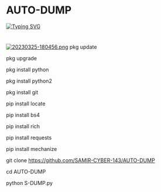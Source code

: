 # AUTO-DUMP
[![Typing SVG](https://readme-typing-svg.demolab.com?font=Fira+Code&weight=1000&size=30&pause=1000&color=F7C238&background=133A2C00&width=535&height=100&lines=WELCOME+TO+SAMIR+AUTO+DUMP+TOOLS)](https://git.io/typing-svg)
#
[![20230325-180456.png](https://i.postimg.cc/cC7c560v/20230325-180456.png)](https://postimg.cc/XBJFrjZW)
pkg update 

pkg upgrade 

pkg install python 

pkg install python2

pkg install git 

pip install locate 

pip install bs4 

pip install rich

pip install requests 

pip install mechanize 

git clone https://github.com/SAMIR-CYBER-143/AUTO-DUMP

cd AUTO-DUMP

python S-DUMP.py
